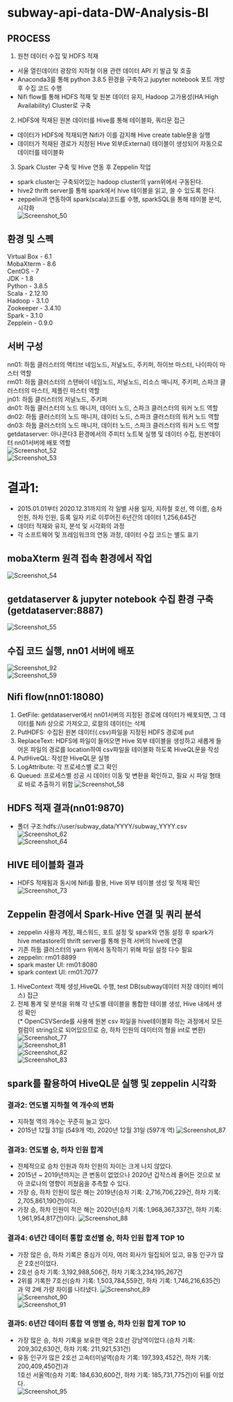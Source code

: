 # subway-api-data-DW-Analysis-BI   
## PROCESS      
1. 원천 데이터 수집 및 HDFS 적재   
- 서울 열린데이터 광장의 지하철 이용 관련 데이터 API 키 발급 및 호출   
- Anaconda3를 통해 python 3.8.5 환경을 구축하고 jupyter notebook 포트 개방 후 수집 코드 수행   
- Nifi flow를 통해 HDFS 적재 및 원본 데이터 유지, Hadoop 고가용성(HA:High Availability) Cluster로 구축
      
2. HDFS에 적재된 원본 데이터를 Hive를 통해 테이블화, 쿼리문 접근   
- 데이터가 HDFS에 적재되면 Nifi가 이를 감지해 Hive create table문을 실행   
- 데이터가 적재된 경로가 지정된 Hive 외부(External) 테이블이 생성되어 자동으로 데이터를 테이블화  
   
3. Spark Cluster 구축 및 Hive 연동 후 Zeppelin 작업   
- spark cluster는 구축되어있는 hadoop cluster의 yarn위에서 구동된다.   
- hive2 thrift server를 통해 spark에서 hive 테이블을 읽고, 쓸 수 있도록 한다.   
- zeppelin과 연동하여 spark(scala)코드를 수행, sparkSQL을 통해 테이블 분석, 시각화   
![Screenshot_50](https://user-images.githubusercontent.com/66659846/114016084-70893c80-98a5-11eb-91e3-5ec4246347e9.png)   
## 환경 및 스펙   
Virtual Box - 6.1   
MobaXterm - 8.6   
CentOS - 7   
JDK - 1.8   
Python - 3.8.5   
Scala - 2.12.10   
Hadoop - 3.1.0   
Zookeeper - 3.4.10   
Spark - 3.1.0   
Zepplein - 0.9.0   
## 서버 구성   
nn01: 하둡 클러스터의 액티브 네임노드, 저널노드, 주키퍼, 하이브 마스터, 나이파이 마스터 역할   
rm01: 하둡 클러스터의 스탠바이 네임노드, 저널노드, 리소스 매니저, 주키퍼, 스파크 클러스터의 마스터, 제플린 마스터 역할   
jn01: 하둡 클러스터의 저널노드, 주키퍼   
dn01: 하둡 클러스터의 노드 매니저, 데이터 노드, 스파크 클러스터의 워커 노드 역할   
dn02: 하둡 클러스터의 노드 매니저, 데이터 노드, 스파크 클러스터의 워커 노드 역할   
dn03: 하둡 클러스터의 노드 매니저, 데이터 노드, 스파크 클러스터의 워커 노드 역할   
getdataserver: 아나콘다3 환경에서의 주피터 노트북 실행 및 데이터 수집, 원본데이터 nn01서버에 배포 역할   
![Screenshot_52](https://user-images.githubusercontent.com/66659846/114016090-72530000-98a5-11eb-9172-1d450bc036e1.png)   
![Screenshot_53](https://user-images.githubusercontent.com/66659846/114016985-6a479000-98a6-11eb-90a5-4d8d1b32ef63.png)   
# 결과1:      
- 2015.01.01부터 2020.12.31까지의 각 일별 사용 일자, 지하철 호선, 역 이름, 승차 인원, 하차 인원, 등록 일자 키로 이루어진 6년간의 데이터 1,256,645건   
- 데이터 적재와 유지, 분석 및 시각화의 과정   
- 각 소프트웨어 및 프레임워크의 연동 과정, 데이터 수집 코드는 별도 표기
## mobaXterm 원격 접속 환경에서 작업      
![Screenshot_54](https://user-images.githubusercontent.com/66659846/114018375-1fc71300-98a8-11eb-9d10-ab8a5cc3b26b.png)   
## getdataserver & jupyter notebook 수집 환경 구축(getdataserver:8887)   
![Screenshot_55](https://user-images.githubusercontent.com/66659846/114018644-6e74ad00-98a8-11eb-9d75-fbd87e90c897.png)
## 수집 코드 실행, nn01 서버에 배포   
![Screenshot_92](https://user-images.githubusercontent.com/66659846/114032914-c1a22c00-98b7-11eb-8669-a9fab4ed2d8b.png)   
![Screenshot_59](https://user-images.githubusercontent.com/66659846/114021258-78e47600-98ab-11eb-802d-59b451925259.png)   
## Nifi flow(nn01:18080)   
1. GetFile: getdataserver에서 nn01서버의 지정된 경로에 데이터가 배포되면, 그 데이터를 Nifi 상으로 가져오고, 로컬의 데이터는 삭제   
2. PutHDFS: 수집된 원본 데이터(.csv)파일을 지정된 HDFS 경로에 put   
3. ReplaceText: HDFS에 파일이 들어오면 Hive 외부 테이블을 생성하고 새롭게 들어온 파일의 경로를 location하여 csv파일을 테이블화 하도록 HiveQL문을 작성   
4. PutHiveQL: 작성한 HiveQL문 실행   
5. LogAttribute: 각 프로세스별 로그 확인   
6. Queued: 프로세스별 성공 시 데이터 이동 및 변환을 확인하고, 필요 시 파일 형태로 바로 추출하기 위함
![Screenshot_58](https://user-images.githubusercontent.com/66659846/114021269-7b46d000-98ab-11eb-88b6-a629102b4690.png)   
## HDFS 적재 결과(nn01:9870)   
- 폴더 구조:hdfs://user/subway_data/YYYY/subway_YYYY.csv
![Screenshot_62](https://user-images.githubusercontent.com/66659846/114023087-6834ff80-98ad-11eb-9ee2-8d791a7c0acf.png)   
![Screenshot_64](https://user-images.githubusercontent.com/66659846/114023402-c9f56980-98ad-11eb-9ab5-6c3f26be5451.png)   
## HIVE 테이블화 결과  
- HDFS 적재됨과 동시에 Nifi를 활용, Hive 외부 테이블 생성 및 적재 확인
![Screenshot_73](https://user-images.githubusercontent.com/66659846/114026601-62d9b400-98b1-11eb-945f-d905fbf00291.png)     
## Zeppelin 환경에서 Spark-Hive 연결 및 쿼리 분석   
- zeppelin 사용자 계정, 패스워드, 포트 설정 및 spark와 연동 설정 후 spark가 hive metastore의 thrift server를 통해 원격 서버의 hive에 연결     
- 기존 하둡 클러스터의 yarn 위에서 동작하기 위해 파일 설정 다수 필요   
- zeppelin: rm01:8899
- spark master UI: rm01:8080
- spark context UI: rm01:7077   
1. HiveContext 객체 생성,HiveQL 수행, test DB(subway데이터 저장 데이터 베이스) 접근     
2. 전체 통계 및 분석을 위해 각 년도별 테이블을 통합한 테이블 생성, Hive 내에서 생성 확인      
(* OpenCSVSerde를 사용해 원본 csv 파일을 hive테이블화 하는 과정에서 모든 컬럼이 string으로 되어있으므로 승, 하차 인원의 데이터의 형을 int로 변환)   
![Screenshot_77](https://user-images.githubusercontent.com/66659846/114027093-fd39f780-98b1-11eb-8b95-6ac9324eceec.png)   
![Screenshot_81](https://user-images.githubusercontent.com/66659846/114028494-7ede5500-98b3-11eb-9090-78aaf9d5250f.png)   
![Screenshot_82](https://user-images.githubusercontent.com/66659846/114028746-c7960e00-98b3-11eb-8afb-1f2c03b3644c.png)   
![Screenshot_83](https://user-images.githubusercontent.com/66659846/114028753-c8c73b00-98b3-11eb-925c-84f1e97474ea.png)   
## spark를 활용하여 HiveQL문 실행 및 zeppelin 시각화    
### 결과2: 연도별 지하철 역 개수의 변화  
- 지하철 역의 개수는 꾸준히 늘고 있다.   
- 2015년 12월 31일 (549개 역), 2020년 12월 31일 (597개 역)
![Screenshot_87](https://user-images.githubusercontent.com/66659846/114030441-6a02c100-98b5-11eb-8db2-ea2e70bec71c.png)   
### 결과3: 연도별 승, 하차 인원 합계   
- 전체적으로 승차 인원과 하차 인원의 차이는 크게 나지 않았다.   
- 2015년 ~ 2019년까지는 큰 변동이 없었으나 2020년 갑작스레 줄어든 것으로 보아 코로나의 영향이 끼쳤음을 추측할 수 있다.   
- 가장 승, 하차 인원이 많은 해는 2019년(승차 기록: 2,716,706,229건, 하차 기록: 2,705,861,190건)이다.   
- 가장 승, 하차 인원이 적은 해는 2020년(승차 기록: 1,968,367,337건, 하차 기록: 1,961,954,817건)이다.
![Screenshot_88](https://user-images.githubusercontent.com/66659846/114031013-e8f7f980-98b5-11eb-8e55-e4ed3879463a.png)   
### 결과4: 6년간 데이터 통합 호선별 승, 하차 인원 합계 TOP 10   
- 가장 많은 승, 하차 기록은 중심가 이자, 여러 회사가 밀집되어 있고, 유동 인구가 많은 2호선이었다.   
- 2호선 승차 기록: 3,192,988,506건, 하차 기록:3,234,195,267건   
- 2위를 기록한 7호선(승차 기록: 1,503,784,559건, 하차 기록: 1,746,216,635건)과 약 2배 가량 차이를 나타냈다.
![Screenshot_89](https://user-images.githubusercontent.com/66659846/114032435-43458a00-98b7-11eb-9b42-9dd62c72d9c9.png)   
![Screenshot_90](https://user-images.githubusercontent.com/66659846/114032437-43de2080-98b7-11eb-89d8-9df25aa93a37.png)   
![Screenshot_91](https://user-images.githubusercontent.com/66659846/114032442-4476b700-98b7-11eb-93de-0a25628f2d38.png)   
### 결과5: 6년간 데이터 통합 역 명별 승, 하차 인원 합계 TOP 10   
- 가장 많은 승, 하차 기록을 보유한 역은 2호선 강남역이었다.(승차 기록: 209,302,630건, 하차 기록: 211,921,531건)   
- 유동 인구가 많은 2호선 고속터미널역(승차 기록: 197,393,452건, 하차 기록: 200,409,450건)과   
  1호선 서울역(승차 기록: 184,630,600건, 하차 기록: 185,731,775건)이 뒤를 이었다.   
![Screenshot_95](https://user-images.githubusercontent.com/66659846/114034433-23af6100-98b9-11eb-9599-4aedeb638393.png) 
